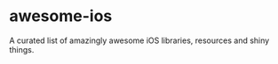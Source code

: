 awesome-ios
===========

A curated list of amazingly awesome iOS libraries, resources and shiny things.
